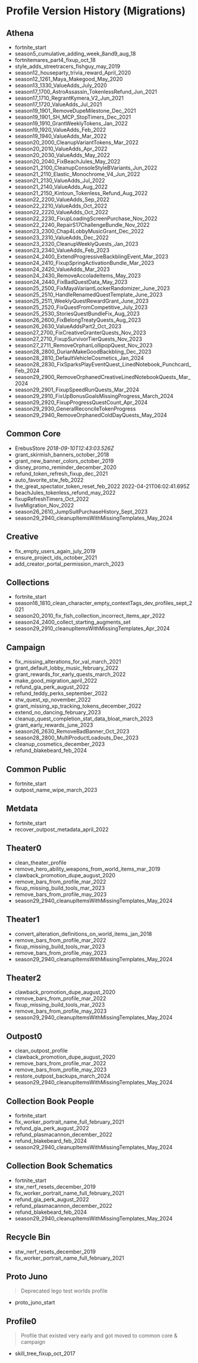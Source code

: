 # Profile Version History (Migrations)

## Athena

- fortnite_start
- season5_cumulative_adding_week_8and9_aug_18
- fortnitemares_part4_fixup_oct_18
- style_adds_streetracers_fishguy_may_2019
- season12_houseparty_trivia_reward_April_2020
- season12_1261_Maya_Makegood_May_2020
- season13_1330_ValueAdds_July_2020
- season17_1700_AstroAssassin_TokenlessRefund_Jun_2021
- season17_1710_RegrantKymera_V2_Jun_2021
- season17_1720_ValueAdds_Jul_2021
- season19_1901_RemoveDupeMilestone_Dec_2021
- season19_1901_SH_MCP_StopTimers_Dec_2021
- season19_1910_GrantWeeklyTokens_Jan_2022
- season19_1920_ValueAdds_Feb_2022
- season19_1940_ValueAdds_Mar_2022
- season20_2000_CleanupVariantTokens_Mar_2022
- season20_2010_ValueAdds_Apr_2022
- season20_2030_ValueAdds_May_2022
- season20_2040_FixBeachJules_May_2022
- season21_2100_CleanupConsoleStyleBVariants_Jun_2022
- season21_2110_Elastic_Monochrome_V4_Jun_2022
- season21_2130_ValueAdds_Jul_2022
- season21_2140_ValueAdds_Aug_2022
- season21_2150_Kintoun_Tokenless_Refund_Aug_2022
- season22_2200_ValueAdds_Sep_2022
- season22_2210_ValueAdds_Oct_2022
- season22_2220_ValueAdds_Oct_2022
- season22_2230_FixupLoadingScreenPurchase_Nov_2022
- season22_2240_RepairS17ChallengeBundle_Nov_2022
- season23_2300_Chap4LobbyMusicGrant_Dec_2022
- season23_2310_ValueAdds_Dec_2022
- season23_2320_CleanupWeeklyQuests_Jan_2023
- season23_2340_ValueAdds_Feb_2023
- season24_2400_ExtendProgressiveBackblingEvent_Mar_2023
- season24_2410_FixupSpringActivationBundle_Mar_2023
- season24_2420_ValueAdds_Mar_2023
- season24_2430_RemoveAccoladeItems_May_2023
- season24_2440_FixBadQuestData_May_2023
- season25_2500_FixMayaVariantLockerRandomizer_June_2023
- season25_2510_HandleRenamedQuestTemplate_June_2023
- season25_2511_WeeklyQuestRewardGrant_June_2023
- season25_2520_FixQuestFromCompetitive_July_2023
- season25_2530_StoriesQuestBundleFix_Aug_2023
- season26_2600_FixBelongTreatyQuests_Aug_2023
- season26_2630_ValueAddsPart2_Oct_2023
- season27_2700_FixCreativeGranterQuests_Nov_2023
- season27_2710_FixupSurvivorTierQuests_Nov_2023
- season27_2711_RemoveOrphanLollipopQuest_Nov_2023
- season28_2800_DurianMakeGoodBackbling_Dec_2023
- season28_2810_DefaultVehicleCosmetics_Jan_2024
- season28_2830_FixSparksPlayEventQuest_LinedNotebook_Punchcard_Feb_2024
- season29_2900_RemoveOrphanedCreativeLinedNotebookQuests_Mar_2024
- season29_2901_FixupSpeedRunQuests_Mar_2024
- season29_2910_FixUpBonusGoalsMissingProgress_March_2024
- season29_2920_FixupProgressQuestCount_Apr_2024
- season29_2930_GeneralReconcileTokenProgress
- season29_2940_RemoveOrphanedColdDayQuests_May_2024

## Common Core

- ErebusStore _2018-09-10T12:43:03.526Z_
- grant_skirmish_banners_october_2018
- grant_new_banner_colors_october_2019
- disney_promo_reminder_december_2020
- refund_token_refresh_fixup_dec_2021
- auto_favorite_stw_feb_2022
- the_great_spectator_token_reset_feb_2022 2022-04-21T06:02:41.695Z
- beachJules_tokenless_refund_may_2022
- fixupRefreshTimers_Oct_2022
- liveMigration_Nov_2022
- season26_2610_JumpSuitPurchaseHistory_Sept_2023
- season29_2940_cleanupItemsWithMissingTemplates_May_2024

## Creative

- fix_empty_users_again_july_2019
- ensure_project_ids_october_2021
- add_creator_portal_permission_march_2023

## Collections

- fortnite_start
- season18_1810_clean_character_empty_contextTags_dev_profiles_sept_2021
- season20_2010_fix_fish_collection_incorrect_items_apr_2022
- season24_2400_collect_starting_augments_set
- season29_2910_cleanupItemsWithMissingTemplates_Apr_2024

## Campaign

- fix_missing_alterations_for_val_march_2021
- grant_default_lobby_music_february_2022
- grant_rewards_for_early_quests_march_2022
- make_good_migration_april_2022
- refund_gia_perk_august_2022
- refund_teddy_perks_september_2022
- stw_quest_xp_november_2022
- grant_missing_xp_tracking_tokens_december_2022
- extend_no_dancing_february_2023
- cleanup_quest_completion_stat_data_bloat_march_2023
- grant_early_rewards_june_2023
- season26_2630_RemoveBadBanner_Oct_2023
- season28_2800_MultiProductLoadouts_Dec_2023
- cleanup_cosmetics_december_2023
- refund_blakebeard_feb_2024

## Common Public

- fortnite_start
- outpost_name_wipe_march_2023

## Metdata

- fortnite_start
- recover_outpost_metadata_april_2022

## Theater0

- clean_theater_profile
- remove_hero_ability_weapons_from_world_items_mar_2019
- clawback_promotion_dupe_august_2020
- remove_bars_from_profile_mar_2022
- fixup_missing_build_tools_mar_2023
- remove_bars_from_profile_may_2023
- season29_2940_cleanupItemsWithMissingTemplates_May_2024

## Theater1

- convert_alteration_definitions_on_world_items_jan_2018
- remove_bars_from_profile_mar_2022
- fixup_missing_build_tools_mar_2023
- remove_bars_from_profile_may_2023
- season29_2940_cleanupItemsWithMissingTemplates_May_2024

## Theater2

- clawback_promotion_dupe_august_2020
- remove_bars_from_profile_mar_2022
- fixup_missing_build_tools_mar_2023
- remove_bars_from_profile_may_2023
- season29_2940_cleanupItemsWithMissingTemplates_May_2024

## Outpost0

- clean_outpost_profile
- clawback_promotion_dupe_august_2020
- remove_bars_from_profile_mar_2022
- remove_bars_from_profile_may_2023
- restore_outpost_backups_march_2024
- season29_2940_cleanupItemsWithMissingTemplates_May_2024

## Collection Book People

- fortnite_start
- fix_worker_portrait_name_full_february_2021
- refund_gia_perk_august_2022
- refund_plasmacannon_december_2022
- refund_blakebeard_feb_2024
- season29_2940_cleanupItemsWithMissingTemplates_May_2024

## Collection Book Schematics

- fortnite_start
- stw_nerf_resets_december_2019
- fix_worker_portrait_name_full_february_2021
- refund_gia_perk_august_2022
- refund_plasmacannon_december_2022
- refund_blakebeard_feb_2024
- season29_2940_cleanupItemsWithMissingTemplates_May_2024

## Recycle Bin

- stw_nerf_resets_december_2019
- fix_worker_portrait_name_full_february_2021

## Proto Juno

> Deprecated lego test worlds profile

- proto_juno_start

## Profile0

> Profile that existed very early and got moved to common core & campaign

- skill_tree_fixup_oct_2017
